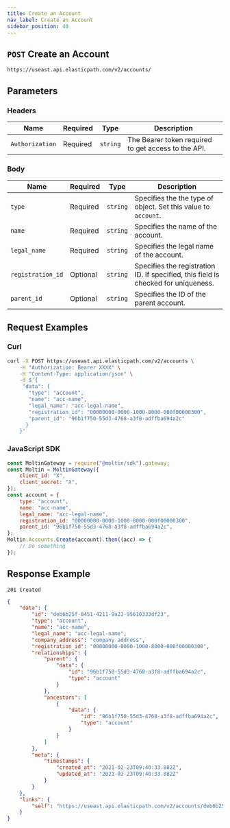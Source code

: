 ```yaml
---
title: Create an Account
nav_label: Create an Account
sidebar_position: 40
---
```


## `POST` Create an Account

```http
https://useast.api.elasticpath.com/v2/accounts/
```

## Parameters

### Headers

| Name            | Required | Type     | Description                                         |
| --------------- | -------- | -------- | --------------------------------------------------- |
| `Authorization` | Required | `string` | The Bearer token required to get access to the API. |

### Body

| Name              | Required | Type     | Description                                                                        |
| ----------------- | -------- | -------- | ---------------------------------------------------------------------------------- |
| `type`            | Required | `string` | Specifies the the type of object. Set this value to `account`.                     |
| `name`            | Required | `string` | Specifies the name of the account.                                                 |
| `legal_name`      | Required | `string` | Specifies the legal name of the account.                                           |
| `registration_id` | Optional | `string` | Specifies the registration ID. If specified, this field is checked for uniqueness. |
| `parent_id`       | Optional | `string` | Specifies the ID of the parent account.                                            |

## Request Examples

### Curl

```bash
curl -X POST https://useast.api.elasticpath.com/v2/accounts \
    -H "Authorization: Bearer XXXX" \
    -H "Content-Type: application/json" \
    -d $'{
     "data": {
       "type": "account",
       "name": "acc-name",
       "legal_name": "acc-legal-name",
       "registration_id": "00000000-0000-1000-8000-000f00000300",
       "parent_id": "96b1f750-55d3-4768-a3f8-adffba694a2c"
      }
    }'
```

### JavaScript SDK

```javascript
const MoltinGateway = require("@moltin/sdk").gateway;
const Moltin = MoltinGateway({
    client_id: "X",
    client_secret: "X",
});
const account = {
    type: "account",
    name: "acc-name",
    legal_name: "acc-legal-name",
    registration_id: "00000000-0000-1000-8000-000f00000300",
    parent_id: "96b1f750-55d3-4768-a3f8-adffba694a2c",
};
Moltin.Accounts.Create(account).then((acc) => {
    // Do something
});
```

## Response Example

`201 Created`

```json
{
    "data": {
        "id": "deb6b25f-8451-4211-9a22-95610333df23",
        "type": "account",
        "name": "acc-name",
        "legal_name": "acc-legal-name",
        "company_address": "company address",
        "registration_id": "00000000-0000-1000-8000-000f00000300",
        "relationships": {
            "parent": {
                "data": {
                    "id": "96b1f750-55d3-4768-a3f8-adffba694a2c",
                    "type": "account"
                }
            },
            "ancestors": [
                {
                    "data": {
                        "id": "96b1f750-55d3-4768-a3f8-adffba694a2c",
                        "type": "account"
                    }
                }
            ]
        },
        "meta": {
            "timestamps": {
                "created_at": "2021-02-23T09:40:33.882Z",
                "updated_at": "2021-02-23T09:40:33.882Z"
            }
        }
    },
    "links": {
        "self": "https://useast.api.elasticpath.com/v2/accounts/deb6b25f-8451-4211-9a22-95610333df23"
    }
}
```
